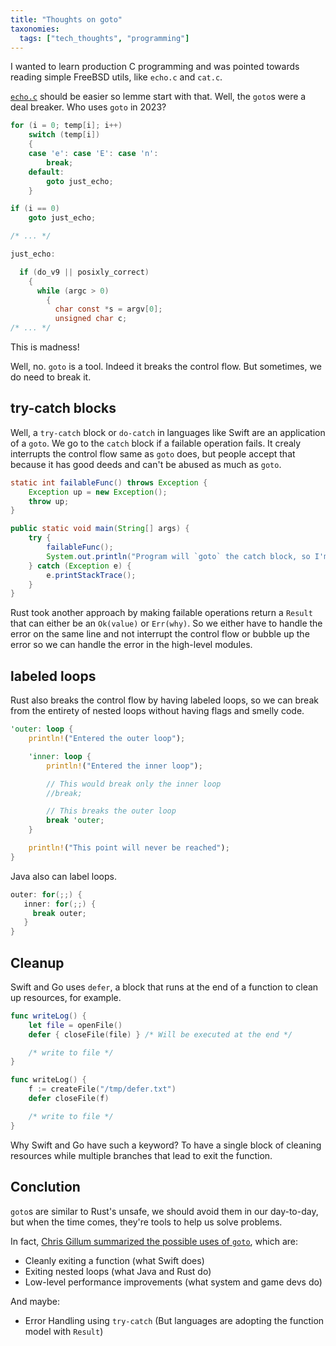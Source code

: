 ```yaml
---
title: "Thoughts on goto"
taxonomies:
  tags: ["tech_thoughts", "programming"]
---
```

I wanted to learn production C programming and was pointed towards reading simple FreeBSD utils, like `echo.c` and `cat.c`.

[`echo.c`](http://git.savannah.gnu.org/gitweb/?p=coreutils.git;a=blob_plain;f=src/echo.c;hb=HEAD) should be easier so lemme start with that. Well, the `goto`s were a deal breaker. Who uses `goto` in 2023?

```c
for (i = 0; temp[i]; i++)
    switch (temp[i])
    {
    case 'e': case 'E': case 'n':
        break;
    default:
        goto just_echo;
    }

if (i == 0)
    goto just_echo;

/* ... */

just_echo:

  if (do_v9 || posixly_correct)
    {
      while (argc > 0)
        {
          char const *s = argv[0];
          unsigned char c;
/* ... */
```

This is madness!

Well, no. `goto` is a tool. Indeed it breaks the control flow. But sometimes, we do need to break it.

## try-catch blocks

Well, a `try-catch` block or `do-catch` in languages like Swift are an application of a `goto`. We go to the `catch` block if a failable operation fails. It crealy interrupts the control flow same as `goto` does, but people accept that because it has good deeds and can't be abused as much as `goto`.

```java
static int failableFunc() throws Exception {
    Exception up = new Exception();
    throw up;
}

public static void main(String[] args) {
    try {
        failableFunc();
        System.out.println("Program will `goto` the catch block, so I'm skipped");
    } catch (Exception e) {
        e.printStackTrace();
    }
}
```

Rust took another approach by making failable operations return a `Result` that can either be an `Ok(value)` or `Err(why)`. So we either have to handle the error on the same line and not interrupt the control flow or bubble up the error so we can handle the error in the high-level modules.

## labeled loops

Rust also breaks the control flow by having labeled loops, so we can break from the entirety of nested loops without having flags and smelly code.

```rust
'outer: loop {
    println!("Entered the outer loop");

    'inner: loop {
        println!("Entered the inner loop");

        // This would break only the inner loop
        //break;

        // This breaks the outer loop
        break 'outer;
    }

    println!("This point will never be reached");
}
```

Java also can label loops.

```java
outer: for(;;) {
   inner: for(;;) {
     break outer;
   }
}
```

## Cleanup

Swift and Go uses `defer`, a block that runs at the end of a function to clean up resources, for example.

```swift
func writeLog() {
    let file = openFile()
    defer { closeFile(file) } /* Will be executed at the end */

    /* write to file */
}
```

```go
func writeLog() {
    f := createFile("/tmp/defer.txt")
    defer closeFile(f)

    /* write to file */
}
```

Why Swift and Go have such a keyword? To have a single block of cleaning resources while multiple branches that lead to exit the function.

## Conclution

`goto`s are similar to Rust's unsafe, we should avoid them in our day-to-day, but when the time comes, they're tools to help us solve problems.

In fact, [Chris Gillum summarized the possible uses of `goto`](https://stackoverflow.com/a/24476/8943195), which are:

- Cleanly exiting a function (what Swift does)
- Exiting nested loops (what Java and Rust do)
- Low-level performance improvements (what system and game devs do)

And maybe:

- Error Handling using `try-catch` (But languages are adopting the function model with `Result`)

